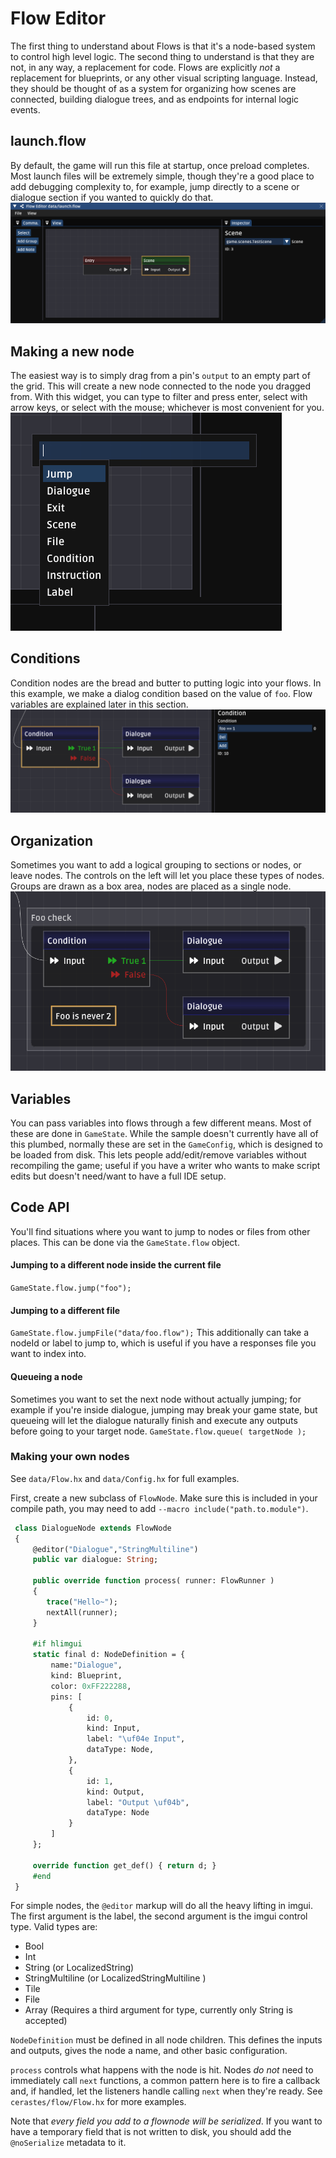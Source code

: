 # Flow Editor
The first thing to understand about Flows is that it's a node-based system to control high level logic. The second thing to understand is that they are not, in any way, a replacement for code. Flows are explicitly *not* a replacement for blueprints, or any other visual scripting language. Instead, they should be thought of as a system for organizing how scenes are connected, building dialogue trees, and as endpoints for internal logic events.

## launch.flow
By default, the game will run this file at startup, once preload completes. Most launch files will be extremely simple, though they're a good place to add debugging complexity to, for example, jump directly to a scene or dialogue section if you wanted to quickly do that.
![Example launch.flow](images/flow_launch.png)

## Making a new node
The easiest way is to simply drag from a pin's `output` to an empty part of the grid. This will create a new node connected to the node you dragged from. With this widget, you can type to filter and press enter, select with arrow keys, or select with the mouse; whichever is most convenient for you.
![dropdown](images/flow_drop.png)

## Conditions
Condition nodes are the bread and butter to putting logic into your flows. In this example, we make a dialog condition based on the value of `foo`. Flow variables are explained later in this section.
![conditions](images/flow_condition.png)

## Organization
Sometimes you want to add a logical grouping to sections or nodes, or leave nodes. The controls on the left will let you place these types of nodes. Groups are drawn as a box area, nodes are placed as a single node.
![notes and groups](images/flow_group.png)

## Variables
You can pass variables into flows through a few different means. Most of these are done in `GameState`. While the sample doesn't currently have all of this plumbed, normally these are set in the `GameConfig`, which is designed to be loaded from disk. This lets people add/edit/remove variables without recompiling the game; useful if you have a writer who wants to make script edits but doesn't need/want to have a full IDE setup.

## Code API
You'll find situations where you want to jump to nodes or files from other places. This can be done via the `GameState.flow` object.

#### Jumping to a different node inside the current file
`GameState.flow.jump("foo");`

#### Jumping to a different file
`GameState.flow.jumpFile("data/foo.flow");`
This additionally can take a nodeId or label to jump to, which is useful if you have a responses file you want to index into.

#### Queueing a node
Sometimes you want to set the next node without actually jumping; for example if you're inside dialogue, jumping may break your game state, but queueing will let the dialogue naturally finish and execute any outputs before going to your target node.
`GameState.flow.queue( targetNode );`

### Making your own nodes
See `data/Flow.hx` and `data/Config.hx` for full examples.

First, create a new subclass of `FlowNode`. Make sure this is included in your compile path, you may need to add `--macro include("path.to.module")`.
```haxe
 class DialogueNode extends FlowNode
 {
	 @editor("Dialogue","StringMultiline")
	 public var dialogue: String;

	 public override function process( runner: FlowRunner )
	 {
		trace("Hello~");
		nextAll(runner);
	 }

	 #if hlimgui
	 static final d: NodeDefinition = {
		 name:"Dialogue",
		 kind: Blueprint,
		 color: 0xFF222288,
		 pins: [
			 {
				 id: 0,
				 kind: Input,
				 label: "\uf04e Input",
				 dataType: Node,
			 },
			 {
				 id: 1,
				 kind: Output,
				 label: "Output \uf04b",
				 dataType: Node
			 }
		 ]
	 };

	 override function get_def() { return d; }
	 #end
 }
```
For simple nodes, the `@editor` markup will do all the heavy lifting in imgui. The first argument is the label, the second argument is the imgui control type.
Valid types are:
* Bool
* Int
* String (or LocalizedString)
* StringMultiline (or LocalizedStringMultiline )
* Tile
* File
* Array (Requires a third argument for type, currently only String is accepted)

`NodeDefinition` must be defined in all node children. This defines the inputs and outputs, gives the node a name, and other basic configuration.

`process` controls what happens with the node is hit. Nodes *do not* need to immediately call `next` functions, a common pattern here is to fire a callback and, if handled, let the listeners handle calling `next` when they're ready. See `cerastes/flow/Flow.hx` for more examples.

Note that *every field you add to a flownode will be serialized*. If you want to have a temporary field that is not written to disk, you should add the `@noSerialize` metadata to it.